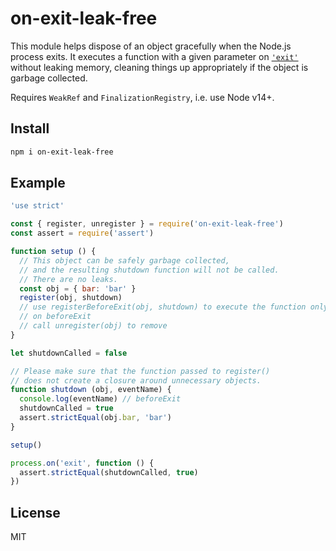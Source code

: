 # on-exit-leak-free

This module helps dispose of an object gracefully when the Node.js process exits.
It executes a function with a given parameter
on [`'exit'`](https://nodejs.org/api/process.html#event-exit) without leaking memory,
cleaning things up appropriately if the object is garbage collected.

Requires `WeakRef` and `FinalizationRegistry`, i.e. use Node v14+.

## Install

```bash
npm i on-exit-leak-free
```

## Example

```js
'use strict'

const { register, unregister } = require('on-exit-leak-free')
const assert = require('assert')

function setup () {
  // This object can be safely garbage collected,
  // and the resulting shutdown function will not be called.
  // There are no leaks.
  const obj = { bar: 'bar' }
  register(obj, shutdown)
  // use registerBeforeExit(obj, shutdown) to execute the function only
  // on beforeExit
  // call unregister(obj) to remove
}

let shutdownCalled = false

// Please make sure that the function passed to register()
// does not create a closure around unnecessary objects.
function shutdown (obj, eventName) {
  console.log(eventName) // beforeExit
  shutdownCalled = true
  assert.strictEqual(obj.bar, 'bar')
}

setup()

process.on('exit', function () {
  assert.strictEqual(shutdownCalled, true)
})
```

## License

MIT
